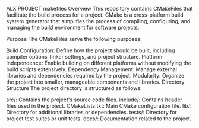 ALX PROJECT makefiles
Overview
This repository contains CMakeFiles that facilitate the build process for a project. CMake is a cross-platform build system generator that simplifies the process of compiling, configuring, and managing the build environment for software projects.

Purpose
The CMakeFiles serve the following purposes:

Build Configuration: Define how the project should be built, including compiler options, linker settings, and project structure.
Platform Independence: Enable building on different platforms without modifying the build scripts extensively.
Dependency Management: Manage external libraries and dependencies required by the project.
Modularity: Organize the project into smaller, manageable components and libraries.
Directory Structure
The project directory is structured as follows:

src/: Contains the project's source code files.
include/: Contains header files used in the project.
CMakeLists.txt: Main CMake configuration file.
lib/: Directory for additional libraries or dependencies.
tests/: Directory for project test suites or unit tests.
docs/: Documentation related to the project.